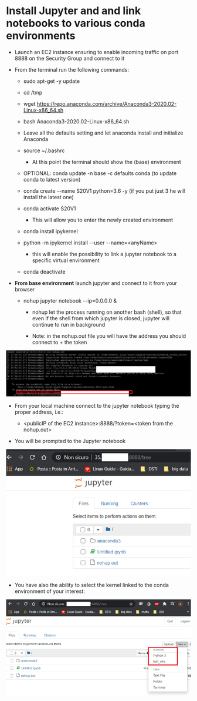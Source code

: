 # Install Jupyter and and link notebooks to various conda environments

  - Launch an EC2 instance ensuring to enable incoming traffic on port
    8888 on the Security Group and connect to it

<!-- end list -->

  - From the terminal run the following commands:
    
      - sudo apt-get -y update
    
      - cd /tmp
    
      - wget
        <https://repo.anaconda.com/archive/Anaconda3-2020.02-Linux-x86_64.sh>
    
      - bash Anaconda3-2020.02-Linux-x86\_64.sh
    
      - Leave all the defaults setting and let anaconda install and
        initialize Anaconda
    
      - source ~/.bashrc
        
          - At this point the terminal should show the (base)
            environment
    
      - OPTIONAL: conda update -n base -c defaults conda (to update
        conda to latest version)
    
      - conda create --name S20V1 python=3.6 -y (if you put just 3 he
        will install the latest one)
    
      - conda activate S20V1
        
          - This will allow you to enter the newly created environment
    
      - conda install ipykernel
    
      - python -m ipykernel install --user --name=\<anyName\>
        
          - this will enable the possibility to link a jupyter notebook
            to a specific virtual environment
    
      - conda deactivate

  - **From base environment** launch jupyter and connect to it from your
    browser
    
      - nohup jupyter notebook --ip=0.0.0.0 &
        
          - nohup let the process running on another bash (shell), so
            that even if the shell from which jupyter is closed, jupyter
            will continue to run in background
        
          - Note: in the nohup.out file you will have the address you
            should connect to + the token

![](.//media/image1.png)

  - From your local machine connect to the jupyter notebook typing the
    proper address, i.e.:
    
      - \<publicIP of the EC2 instance\>:8888/?token=\<token from the
        nohup.out\>

  - You will be prompted to the Jupyter notebook

![](.//media/image2.png)

  - You have also the ability to select the kernel linked to the conda
    environment of your interest:

![](.//media/image3.png)
